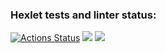 ### Hexlet tests and linter status:
[![Actions Status](https://github.com/SevHope/frontend-project-44/workflows/hexlet-check/badge.svg)](https://github.com/SevHope/frontend-project-44/actions)
<a href="https://codeclimate.com/github/SevHope/frontend-project-44/test_coverage"><img src="https://api.codeclimate.com/v1/badges/df2848d6a36816ac6653/test_coverage" /></a>
<a href="https://codeclimate.com/github/SevHope/frontend-project-44/maintainability"><img src="https://api.codeclimate.com/v1/badges/df2848d6a36816ac6653/maintainability" /></a>
<a href="https://asciinema.org/a/570800"></a>
